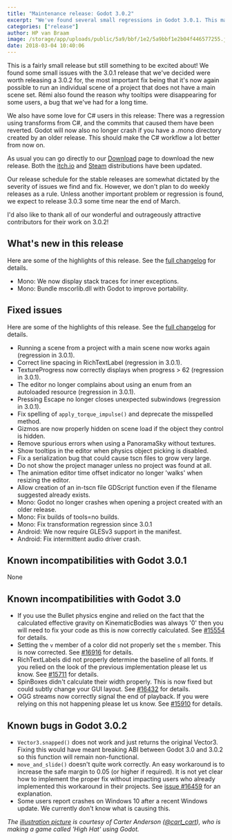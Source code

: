 ```yaml
---
title: "Maintenance release: Godot 3.0.2"
excerpt: "We've found several small regressions in Godot 3.0.1. This maintenance release addresses these and also add some features for our C# users."
categories: ["release"]
author: HP van Braam
image: /storage/app/uploads/public/5a9/bbf/1e2/5a9bbf1e2b04f446577255.jpg
date: 2018-03-04 10:40:06
---
```


This is a fairly small release but still something to be excited about! We found some small issues with the 3.0.1 release that we've decided were worth releasing a 3.0.2 for, the most important fix being that it's now again possible to run an individual scene of a project that does not have a main scene set. Rémi also found the reason why tooltips were disappearing for some users, a bug that we've had for a long time.

We also have some love for C# users in this release: There was a regression using transforms from C#, and the commits that caused them have been reverted. Godot will now also no longer crash if you have a .mono directory created by an older release. This should make the C# workflow a lot better from now on.

As usual you can go directly to our [Download](/download) page to download the new release. Both the [itch.io](https://godotengine.itch.io/godot) and [Steam](https://store.steampowered.com/app/404790) distributions have been updated.

Our release schedule for the stable releases are somewhat dictated by the severity of issues we find and fix. However, we don't plan to do weekly releases as a rule. Unless another important problem or regression is found, we expect to release 3.0.3 some time near the end of March.

I'd also like to thank all of our wonderful and outrageously attractive contributors for their work on 3.0.2!

## What's new in this release

Here are some of the highlights of this release. See the [full changelog](http://downloads.tuxfamily.org/godotengine/3.0.2/Godot_v3.0.2-stable_changelog.txt) for details.

* Mono: We now display stack traces for inner exceptions.
* Mono: Bundle mscorlib.dll with Godot to improve portability.

## Fixed issues

Here are some of the highlights of this release. See the [full changelog](http://downloads.tuxfamily.org/godotengine/3.0.2/Godot_v3.0.2-stable_changelog.txt) for details.

* Running a scene from a project with a main scene now works again (regression in 3.0.1).
* Correct line spacing in RichTextLabel (regression in 3.0.1).
* TextureProgress now correctly displays when progress > 62 (regression in 3.0.1).
* The editor no longer complains about using an enum from an autoloaded resource (regression in 3.0.1).
* Pressing Escape no longer closes unexpected subwindows (regression in 3.0.1).
* Fix spelling of `apply_torque_impulse()` and deprecate the misspelled method.
* Gizmos are now properly hidden on scene load if the object they control is hidden.
* Remove spurious errors when using a PanoramaSky without textures.
* Show tooltips in the editor when physics object picking is disabled.
* Fix a serialization bug that could cause tscn files to grow very large.
* Do not show the project manager unless no project was found at all.
* The animation editor time offset indicator no longer 'walks' when resizing the editor.
* Allow creation of an in-tscn file GDScript function even if the filename suggested already exists.
* Mono: Godot no longer crashes when opening a project created with an older release.
* Mono: Fix builds of tools=no builds.
* Mono: Fix transformation regression since 3.0.1
* Android: We now require GLESv3 support in the manifest.
* Android: Fix intermittent audio driver crash.

## Known incompatibilities with Godot 3.0.1

None

## Known incompatibilities with Godot 3.0

* If you use the Bullet physics engine and relied on the fact that the calculated effective gravity on KinematicBodies was always '0' then you will need to fix your code as this is now correctly calculated. See [#15554](https://github.com/godotengine/godot/issues/15554) for details.
* Setting the `v` member of a color did not properly set the `s` member. This is now corrected. See [#16916](https://github.com/godotengine/godot/pull/16916) for details.
* RichTextLabels did not properly determine the baseline of all fonts. If you relied on the look of the previous implementation please let us know. See [#15711](https://github.com/godotengine/godot/pull/15711) for details.
* SpinBoxes didn't calculate their width properly. This is now fixed but could subtly change your GUI layout. See [#16432](https://github.com/godotengine/godot/pull/16432) for details.
* OGG streams now correctly signal the end of playback. If you were relying on this not happening please let us know. See [#15910](https://github.com/godotengine/godot/pull/15910) for details.

## <a id="known-bugs"></a> Known bugs in Godot 3.0.2

* `Vector3.snapped()` does not work and just returns the original Vector3. Fixing this would have meant breaking ABI between Godot 3.0 and 3.0.2 so this function will remain non-functional.
* `move_and_slide()` doesn't quite work correctly. An easy workaround is to increase the safe margin to 0.05 (or higher if required). It is not yet clear how to implement the proper fix without impacting users who already implemented this workaround in their projects. See [issue #16459](https://github.com/godotengine/godot/issues/16459) for an explanation.
* Some users report crashes on Windows 10 after a recent Windows update. We currently don't know what is causing this.

*The [illustration picture](https://twitter.com/cart_cart/status/970194850460004352) is courtesy of Carter Anderson ([@cart_cart](https://twitter.com/cart_cart)), who is making a game called 'High Hat' using Godot.*
